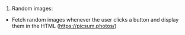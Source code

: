 1. Random images:
- Fetch random images whenever the user clicks a button and display them in the HTML (https://picsum.photos/)
